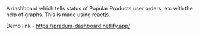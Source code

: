 A dashboard which tells status of Popular Products,user orders, etc with the help of graphs.
This is made using reactjs.

Demo link - https://pradum-dashboard.netlify.app/